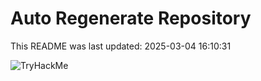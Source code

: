 # Auto Regenerate Repository

This README was last updated: 2025-03-04 16:10:31

 ![TryHackMe](https://tryhackme.com/badge/533634)